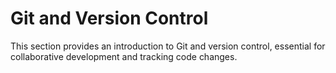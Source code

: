 # Git and Version Control

This section provides an introduction to Git and version control, essential for collaborative development and tracking code changes.
